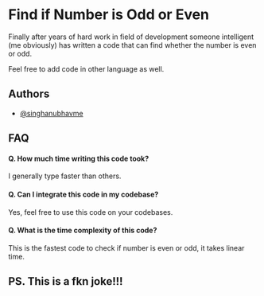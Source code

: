 
# Find if Number is Odd or Even

Finally after years of hard work in field of development someone intelligent (me obviously) has written a code that can find whether the number is even or odd.

Feel free to add code in other language as well.



## Authors

- [@singhanubhavme](https://www.github.com/singhanubhavme)


## FAQ

#### Q. How much time writing this code took?

I generally type faster than others.

#### Q. Can I integrate this code in my codebase?

Yes, feel free to use this code on your codebases.

#### Q. What is the time complexity of this code?

This is the fastest code to check if number is even or odd, it takes linear time.

## PS. This is a fkn joke!!!